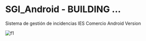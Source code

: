 # SGI_Android - BUILDING ...
Sistema de gestión de incidencias IES Comercio Android Version

![f1](https://user-images.githubusercontent.com/98419413/202855734-adebeeeb-c472-4fd2-b40b-48b640673f9b.PNG)
